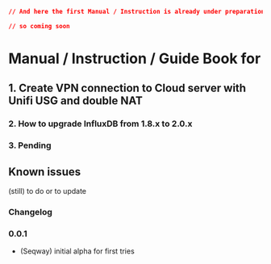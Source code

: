```json
// And here the first Manual / Instruction is already under preparation (28.12.2020)
```
```json
// so coming soon
```

# **Manual / Instruction / Guide Book for**

## 1. Create VPN connection to Cloud server with Unifi USG and double NAT
### 2. How to upgrade InfluxDB from 1.8.x to 2.0.x
### 3. Pending

## Known issues

(still) to do or to update

### Changelog

### 0.0.1
* (Seqway) initial alpha for first tries
